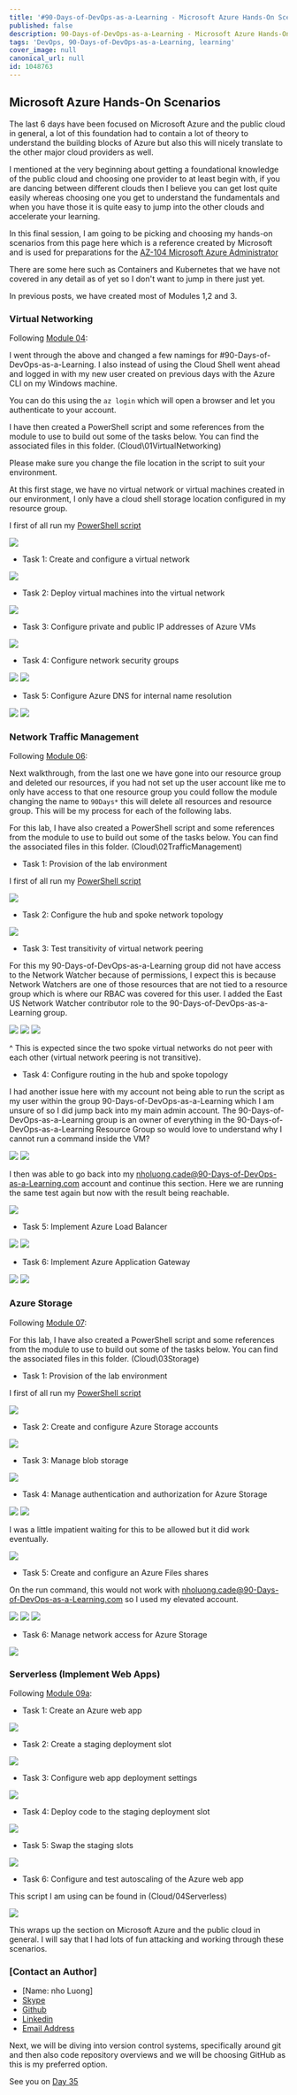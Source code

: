 ```yaml
---
title: '#90-Days-of-DevOps-as-a-Learning - Microsoft Azure Hands-On Scenarios - Day 34'
published: false
description: 90-Days-of-DevOps-as-a-Learning - Microsoft Azure Hands-On Scenarios
tags: 'DevOps, 90-Days-of-DevOps-as-a-Learning, learning'
cover_image: null
canonical_url: null
id: 1048763
---
```


## Microsoft Azure Hands-On Scenarios

The last 6 days have been focused on Microsoft Azure and the public cloud in general, a lot of this foundation had to contain a lot of theory to understand the building blocks of Azure but also this will nicely translate to the other major cloud providers as well.

I mentioned at the very beginning about getting a foundational knowledge of the public cloud and choosing one provider to at least begin with, if you are dancing between different clouds then I believe you can get lost quite easily whereas choosing one you get to understand the fundamentals and when you have those it is quite easy to jump into the other clouds and accelerate your learning.

In this final session, I am going to be picking and choosing my hands-on scenarios from this page here which is a reference created by Microsoft and is used for preparations for the [AZ-104 Microsoft Azure Administrator](https://microsoftlearning.github.io/AZ-104-MicrosoftAzureAdministrator/)

There are some here such as Containers and Kubernetes that we have not covered in any detail as of yet so I don't want to jump in there just yet.

In previous posts, we have created most of Modules 1,2 and 3.

### Virtual Networking

Following [Module 04](https://microsoftlearning.github.io/AZ-104-MicrosoftAzureAdministrator/Instructions/Labs/LAB_04-Implement_Virtual_Networking.html):

I went through the above and changed a few namings for #90-Days-of-DevOps-as-a-Learning. I also instead of using the Cloud Shell went ahead and logged in with my new user created on previous days with the Azure CLI on my Windows machine.

You can do this using the `az login` which will open a browser and let you authenticate to your account.

I have then created a PowerShell script and some references from the module to use to build out some of the tasks below. You can find the associated files in this folder.
(Cloud\01VirtualNetworking)

Please make sure you change the file location in the script to suit your environment.

At this first stage, we have no virtual network or virtual machines created in our environment, I only have a cloud shell storage location configured in my resource group.

I first of all run my [PowerShell script](Cloud/01VirtualNetworking/Module4_90-Days-of-DevOps-as-a-Learning.ps1)

![](Images/Day34_Cloud1.png)

- Task 1: Create and configure a virtual network

![](Images/Day34_Cloud2.png)

- Task 2: Deploy virtual machines into the virtual network

![](Images/Day34_Cloud3.png)

- Task 3: Configure private and public IP addresses of Azure VMs

![](Images/Day34_Cloud4.png)

- Task 4: Configure network security groups

![](Images/Day34_Cloud5.png)
![](Images/Day34_Cloud6.png)

- Task 5: Configure Azure DNS for internal name resolution

![](Images/Day34_Cloud7.png)
![](Images/Day34_Cloud8.png)

### Network Traffic Management

Following [Module 06](https://microsoftlearning.github.io/AZ-104-MicrosoftAzureAdministrator/Instructions/Labs/LAB_06-Implement_Network_Traffic_Management.html):

Next walkthrough, from the last one we have gone into our resource group and deleted our resources, if you had not set up the user account like me to only have access to that one resource group you could follow the module changing the name to `90Days*` this will delete all resources and resource group. This will be my process for each of the following labs.

For this lab, I have also created a PowerShell script and some references from the module to use to build out some of the tasks below. You can find the associated files in this folder.
(Cloud\02TrafficManagement)

- Task 1: Provision of the lab environment

I first of all run my [PowerShell script](Cloud/02TrafficManagement/Mod06_90-Days-of-DevOps-as-a-Learning.ps1)

![](Images/Day34_Cloud9.png)

- Task 2: Configure the hub and spoke network topology

![](Images/Day34_Cloud10.png)

- Task 3: Test transitivity of virtual network peering

For this my 90-Days-of-DevOps-as-a-Learning group did not have access to the Network Watcher because of permissions, I expect this is because Network Watchers are one of those resources that are not tied to a resource group which is where our RBAC was covered for this user. I added the East US Network Watcher contributor role to the 90-Days-of-DevOps-as-a-Learning group.

![](Images/Day34_Cloud11.png)
![](Images/Day34_Cloud12.png)
![](Images/Day34_Cloud13.png)

^ This is expected since the two spoke virtual networks do not peer with each other (virtual network peering is not transitive).

- Task 4: Configure routing in the hub and spoke topology

I had another issue here with my account not being able to run the script as my user within the group 90-Days-of-DevOps-as-a-Learning which I am unsure of so I did jump back into my main admin account. The 90-Days-of-DevOps-as-a-Learning group is an owner of everything in the 90-Days-of-DevOps-as-a-Learning Resource Group so would love to understand why I cannot run a command inside the VM?

![](Images/Day34_Cloud14.png)
![](Images/Day34_Cloud15.png)

I then was able to go back into my nholuong.cade@90-Days-of-DevOps-as-a-Learning.com account and continue this section. Here we are running the same test again but now with the result being reachable.

![](Images/Day34_Cloud16.png)

- Task 5: Implement Azure Load Balancer

![](Images/Day34_Cloud17.png)
![](Images/Day34_Cloud18.png)

- Task 6: Implement Azure Application Gateway

![](Images/Day34_Cloud19.png)
![](Images/Day34_Cloud20.png)

### Azure Storage

Following [Module 07](https://microsoftlearning.github.io/AZ-104-MicrosoftAzureAdministrator/Instructions/Labs/LAB_07-Manage_Azure_Storage.html):

For this lab, I have also created a PowerShell script and some references from the module to use to build out some of the tasks below. You can find the associated files in this folder.
(Cloud\03Storage)

- Task 1: Provision of the lab environment

I first of all run my [PowerShell script](Cloud/03Storage/Mod07_90DaysOfDeveOps.ps1)

![](Images/Day34_Cloud21.png)

- Task 2: Create and configure Azure Storage accounts

![](Images/Day34_Cloud22.png)

- Task 3: Manage blob storage

![](Images/Day34_Cloud23.png)

- Task 4: Manage authentication and authorization for Azure Storage

![](Images/Day34_Cloud24.png)
![](Images/Day34_Cloud25.png)

I was a little impatient waiting for this to be allowed but it did work eventually.

![](Images/Day34_Cloud26.png)

- Task 5: Create and configure an Azure Files shares

On the run command, this would not work with nholuong.cade@90-Days-of-DevOps-as-a-Learning.com so I used my elevated account.

![](Images/Day34_Cloud27.png)
![](Images/Day34_Cloud28.png)
![](Images/Day34_Cloud29.png)

- Task 6: Manage network access for Azure Storage

![](Images/Day34_Cloud30.png)

### Serverless (Implement Web Apps)

Following [Module 09a](https://microsoftlearning.github.io/AZ-104-MicrosoftAzureAdministrator/Instructions/Labs/LAB_09a-Implement_Web_Apps.html):

- Task 1: Create an Azure web app

![](Images/Day34_Cloud31.png)

- Task 2: Create a staging deployment slot

![](Images/Day34_Cloud34.png)

- Task 3: Configure web app deployment settings

![](Images/Day34_Cloud33.png)

- Task 4: Deploy code to the staging deployment slot

![](Images/Day34_Cloud32.png)

- Task 5: Swap the staging slots

![](Images/Day34_Cloud35.png)

- Task 6: Configure and test autoscaling of the Azure web app

This script I am using can be found in (Cloud/04Serverless)

![](Images/Day34_Cloud36.png)

This wraps up the section on Microsoft Azure and the public cloud in general. I will say that I had lots of fun attacking and working through these scenarios.

### [Contact an Author]
* [Name: nho Luong]
* [Skype](luongutnho_skype)
* [Github](https://github.com/nholuongut/)
* [Linkedin](https://www.linkedin.com/in/nholuong/)
* [Email Address](luongutnho@hotmail.com)

Next, we will be diving into version control systems, specifically around git and then also code repository overviews and we will be choosing GitHub as this is my preferred option.

See you on [Day 35](day35.md)
